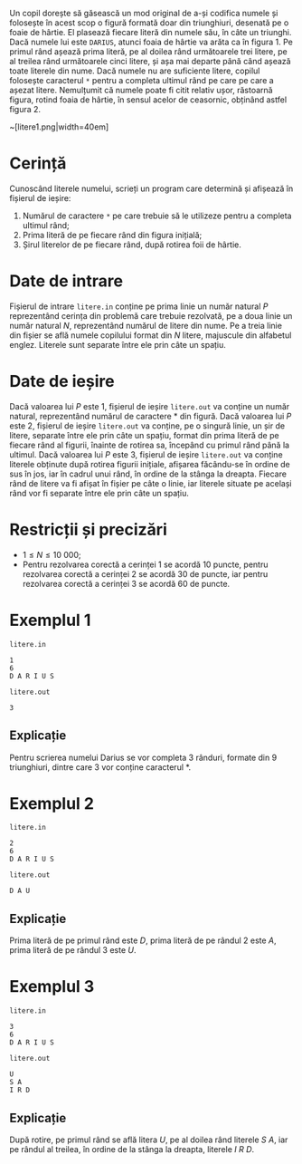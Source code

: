 Un copil dorește să găsească un mod original de a-și codifica numele și folosește în acest scop o figură formată doar din triunghiuri, desenată pe o foaie de hârtie. El plasează fiecare literă din numele său, în câte un triunghi. Dacă numele lui este `DARIUS`, atunci foaia de hârtie va arăta ca în figura $1$. Pe primul rând așează prima literă, pe al doilea rând următoarele trei litere, pe al treilea rând următoarele cinci litere, și așa mai departe până când așează toate literele din nume. Dacă numele nu are suficiente litere, copilul folosește caracterul `*` pentru a completa ultimul rând pe care pe care a așezat litere. Nemulțumit că numele poate fi citit relativ ușor, răstoarnă figura, rotind foaia de hârtie, în sensul acelor de ceasornic, obținând astfel figura $2$.

~[litere1.png|width=40em]

# Cerință

Cunoscând literele numelui, scrieți un program care determină și afișează în fișierul de ieșire:

1. Numărul de caractere `*` pe care trebuie să le utilizeze pentru a completa ultimul rând;
2. Prima literă de pe fiecare rând din figura inițială;
3. Șirul literelor de pe fiecare rând, după rotirea foii de hârtie.

# Date de intrare

Fișierul de intrare `litere.in` conține pe prima linie un număr natural $P$ reprezentând cerința din problemă care trebuie rezolvată, pe a doua linie un număr natural $N$, reprezentând numărul de litere din nume. Pe a treia linie din fișier se află numele copilului format din $N$ litere, majuscule din alfabetul englez. Literele sunt separate între ele prin câte un spațiu.

# Date de ieșire

Dacă valoarea lui $P$ este $1$, fișierul de ieșire `litere.out` va conține un număr natural, reprezentând numărul de caractere * din figură.
Dacă valoarea lui $P$ este $2$, fișierul de ieșire `litere.out` va conține, pe o singură linie, un șir de litere, separate între ele prin câte un spațiu, format din prima literă de pe fiecare rând al figurii, înainte de rotirea sa, începând cu primul rând până la ultimul.
Dacă valoarea lui $P$ este $3$, fișierul de ieșire `litere.out` va conține literele obținute după rotirea figurii inițiale, afișarea făcându-se în ordine de sus în jos, iar în cadrul unui rând, în ordine de la stânga la dreapta. Fiecare rând de litere va fi afișat în fișier pe câte o linie, iar literele situate pe același rând vor fi separate între ele prin câte un spațiu.

# Restricții și precizări

* $1 \leq N \leq 10 \ 000$;
* Pentru rezolvarea corectă a cerinței $1$ se acordă $10$ puncte, pentru rezolvarea corectă a cerinței $2$ se acordă $30$ de puncte, iar pentru rezolvarea corectă a cerinței $3$ se acordă $60$ de puncte.

# Exemplul 1

`litere.in`
```
1
6
D A R I U S
```

`litere.out`
```
3
```

## Explicație

Pentru scrierea numelui Darius se vor completa $3$ rânduri, formate din $9$ triunghiuri, dintre care $3$ vor conține caracterul *.

# Exemplul 2


`litere.in`
```
2
6
D A R I U S
```

`litere.out`
```
D A U
```

## Explicație

Prima literă de pe primul rând este $D$, prima literă de pe rândul $2$ este $A$, prima literă de pe rândul $3$ este $U$.

# Exemplul 3


`litere.in`
```
3
6
D A R I U S
```

`litere.out`
```
U
S A
I R D
```

## Explicație

După rotire, pe primul rând se află litera $U$, pe al doilea rând literele $S \ A$, iar pe rândul al treilea, în ordine de la stânga la dreapta, literele $I \ R \ D$.


